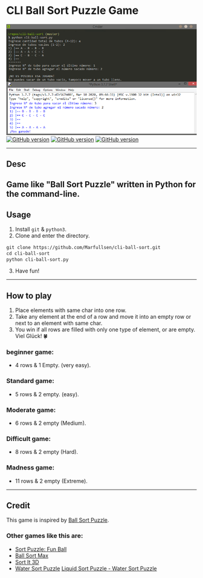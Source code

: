 # CLI Ball Sort Puzzle Game
[![Screenshot](./screenshot-cmder-and-python-idle.png)](https://github.com/Marfullsen/cli-ball-sort)
[![GitHub version](https://img.shields.io/badge/Commits-2-red.svg)](https://github.com/Marfullsen/cli-ball-sort)
[![GitHub version](https://img.shields.io/badge/Version-1.0-green.svg)](https://github.com/Marfullsen/cli-ball-sort)
[![GitHub version](https://img.shields.io/badge/Python-3.7-blue.svg)](https://github.com/Marfullsen/cli-ball-sort)

---

## Desc
Game like "Ball Sort Puzzle" written in Python for the command-line.
---

## Usage
1. Install `git` & `python3`.
2. Clone and enter the directory.
``` 
git clone https://github.com/Marfullsen/cli-ball-sort.git
cd cli-ball-sort
python cli-ball-sort.py
```
3. Have fun!

---

## How to play

1) Place elements with same char into one row.
2) Take any element at the end of a row and move it into an empty row or next to an element with same char.
3) You win if all rows are filled with only one type of element, or are empty.
Viel Glück! :four_leaf_clover:

### beginner game: 
- 4 rows & 1 Empty. (very easy).

### Standard game:
- 5 rows & 2 empty. (easy).

### Moderate game:
- 6 rows & 2 empty (Medium).

### Difficult game:
- 8 rows & 2 empty (Hard).

### Madness game:
- 11 rows & 2 empty (Extreme).
---

## Credit
This game is inspired by [Ball Sort Puzzle](https://play.google.com/store/apps/details?id=com.GMA.Ball.Sort.Puzzle).

### Other games like this are:
- [Sort Puzzle: Fun Ball](https://play.google.com/store/apps/details/Sort_Puzzle_Fun_Ball?id=com.playcus.ball.sort.puzzle)
- [Ball Sort Max](https://play.google.com/store/apps/details?id=com.bsm.ballsortmax)
- [Sort It 3D](https://play.google.com/store/apps/details?id=com.game.sortit3d)
- [Water Sort Puzzle](https://play.google.com/store/apps/details?id=com.gma.water.sort.puzzle)
[Liquid Sort Puzzle - Water Sort Puzzle](https://play.google.com/store/apps/details?id=com.picolaf.liquidsortpuzzle)

